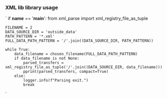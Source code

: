 ### XML lib library usage

`
if __name__ == '__main__':
    from xml_parse import xml_registry_file_as_tuple

    FILENAME = 2
    DATA_SOURCE_DIR = 'outside_data'
    PATH_PATTERN = '*.xml'
    FULL_DATA_PATH_PATTERN = '/'.join((DATA_SOURCE_DIR, PATH_PATTERN))

    while True:
        data_filename = chosen_filename(FULL_DATA_PATH_PATTERN)
        if data_filename is not None:
            parsed_transfers = xml_registry_file_as_tuple('/'.join((DATA_SOURCE_DIR, data_filename)))
            pprint(parsed_transfers, compact=True)
        else:
            logger.info(f"Parsing exit.")
            break
`
